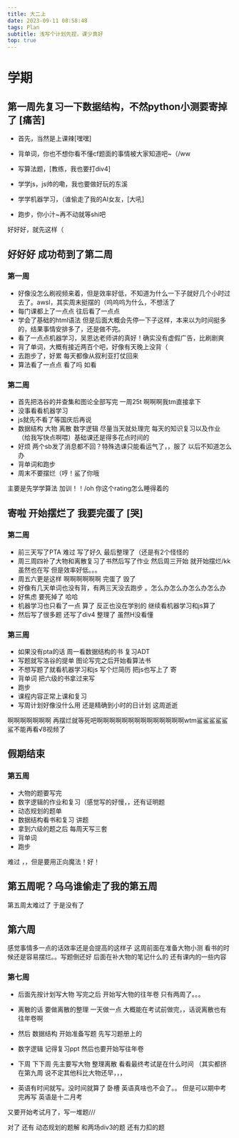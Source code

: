 ```yaml
---
title: 大二上
date: 2023-09-11 08:58:48
tags: Plan
subtitle: 浅写个计划先捏，课少真好
top: true
---
```


# 学期

## 第一周先复习一下数据结构，不然python小测要寄掉了 [痛苦]



* 首先，当然是上课辣[嘿嘿]

* 背单词，你也不想你看不懂cf题面的事情被大家知道吧~（/ww
* 写算法题，[教练，我也要打div4]
* 学学js，js帅的嘞，我也要做好玩的东溪
* 学学机器学习，（谁偷走了我的AI女友，[大吼]
* 跑步，你小汁~再不动就等shi吧

好好好，就先这样（



## 好好好 成功苟到了第二周

### 第一周 

* 好像没怎么刷视频来着，但是效率好低，不知道为什么一下子就好几个小时过去了。awsl，其实周末挺摆的（呜呜呜为什么，不想活了
* 每门课都上了一点点 往后看了一点点
* 学会了基础的html语法 但是后面大概会先停一下子这样，本来以为时间挺多的，结果事情安排多了，还是做不完。
* 看了一点点机器学习，吴恩达老师讲的真好！确实没有虚假广告，比刷剧爽
* 背了单词，大概有接近两百个吧，好像有天晚上没背（
* 去跑步了，好累 每天都像从叙利亚打仗回来
* 算法看了一点点 看了吗 如看

### 第二周

* 首先把洛谷的并查集和图论全部写完 一周25t 啊啊啊我tm直接拿下
* 没事看看机器学习
* js就先不看了等国庆后再说
* 数据结构 大物 离散 数字逻辑 尽量当天就处理完 每天的知识复习以及作业（给我写快点啊喂）基础课还是得多花点时间的
* 好烦 两个sb发了消息都不回？特殊选课只能看运气了，，服了 以后不知道怎么办 
* 背单词和跑步
* 周末不要摆烂（哼！鲨了你哦

主要是先学学算法 加训！！/oh 你这个rating怎么睡得着的

## 寄啦 开始摆烂了 我要完蛋了 [哭]

### 第二周

* 前三天写了PTA 难过 写了好久 最后整理了（还是有2个怪怪的
* 周三周四补了大物和离散复习了书然后写了作业  然后周三开始 就开始摆烂/kk 虽然也在写 但是效率好低。。。
* 周五六更是这样 啊啊啊啊啊啊    完蛋了 毁了
* 好像有几天单词也没有背，有两三天没去跑步 。怎么办怎么办怎么办怎么办
* 好焦虑 要死掉了 哈哈
* 机器学习也只看了一点 算了  反正也没在学别的 继续看机器学习和js算了
* 然后写了很多题 还写了div4 整理了 虽然H没看懂

### 第三周

* 如果没有pta的话 周一看数据结构的书 复习ADT
* 写题就写洛谷的提单 图论写完之后开始看算法书
* 不想写题了就看机器学习和js 写个烂简历 把js也写上了 寄
* 背单词 把六级的书拿过来写
* 跑步
* 课程内容正常上课和复习
* 写周计划好像没什么用  还是精确到小时的日计划 这周逝逝

啊啊啊啊啊啊啊 再摆烂就等死吧啊啊啊啊啊啊啊啊啊啊啊啊啊啊wtm鲨鲨鲨鲨鲨鲨不能再看√8视频了



## 假期结束

### 第五周

* 大物的题要写完
* 数字逻辑的作业和复习（感觉写的好慢，，还有证明题
* 动态规划的题单
* 数据结构看书和复习 讲题
* 拿到六级的题之后 每周天写三套
* 背单词
* 跑步

难过 ，，但是要用正向魔法！好！



## 第五周呢？乌乌谁偷走了我的第五周

第五周太难过了 于是没有了

## 第六周

感觉事情多一点的话效率还是会提高的这样子  这周前面在准备大物小测  看书的时候还是容易摆烂。。写题倒还好  后面在补大物的笔记什么的 还有课内的一些内容

### 第七周

* 后面先按计划写大物  写完之后 开始写大物的往年卷  只有两周了。。。

* 离散的话  要做离散的整理   一天做一点  大概能在考试前做完，，话说离散也有往年卷啊

* 然后  数据结构  开始准备写题  先写习题册上的

* 数字逻辑 记得复习ppt  然后也要开始写往年卷   
* 下周 下下周 先主要写大物 整理离散  看看最终考试是在什么时间  （其实都挤在第九周  说不定其他科比大物还早，，，

* 英语有时间就写。没时间就算了 卧槽 英语真啥也不会了。。 但是可以期中考完再写 英语是十二月考

又要开始考试月了，写一堆题///

对了  还有 动态规划的题解 和两场div3的题 还有力扣的题
